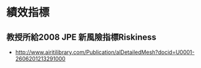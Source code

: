 # 績效指標

## 教授所給2008 JPE 新風險指標Riskiness
* http://www.airitilibrary.com/Publication/alDetailedMesh?docid=U0001-2606201213291000

